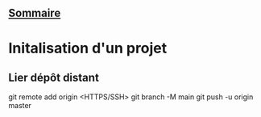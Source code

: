 ## [Sommaire](README.md)

# Initalisation d'un projet

## Lier dépôt distant
git remote add origin <HTTPS/SSH>
git branch -M main
git push -u origin master
